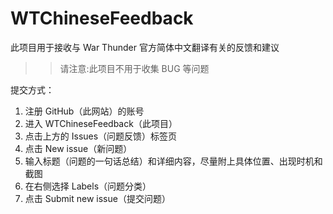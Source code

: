 # WTChineseFeedback
此项目用于接收与 War Thunder 官方简体中文翻译有关的反馈和建议
>> 请注意:此项目不用于收集 BUG 等问题


提交方式：
1. 注册 GitHub（此网站）的账号
2. 进入 WTChineseFeedback（此项目）
3. 点击上方的 Issues（问题反馈）标签页
4. 点击 New issue（新问题）
5. 输入标题（问题的一句话总结）和详细内容，尽量附上具体位置、出现时机和截图
6. 在右侧选择 Labels（问题分类）
7. 点击 Submit new issue（提交问题）
